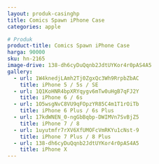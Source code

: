 ```yaml
---
layout: produk-casinghp
title: Comics Spawn iPhone Case
categories: apple

# Produk
product-title: Comics Spawn iPhone Case
harga: 90000
sku: hn-2165
image-drive: 138-dh6cyDuQqnb2JdtUYKor4r0pAS4A5
gallery:
  - url: 1W4knedjLAmh2Tj0ZgxQc3Wh9RrpbZbAC
    title: iPhone 5 / 5s / SE
  - url: 1Q1KoHNR4bpXRYqygv6mTw0uHgB7qFJ2Y
    title: iPhone 6 / 6s
  - url: 1O5wsgNvC8VU9qFOpzYR85C4m1T1rOiTb
    title: iPhone 6 Plus / 6s Plus
  - url: 17kdWNEN_0-ngGbBqbp-DWIMVn7SvBjZ5
    title: iPhone 7 / 8
  - url: 1uyutmfr7rXV6XfUMOFcVmRKYu1cNst-9
    title: iPhone 7 Plus / 8 Plus
  - url: 138-dh6cyDuQqnb2JdtUYKor4r0pAS4A5
    title: iPhone X
---
```

